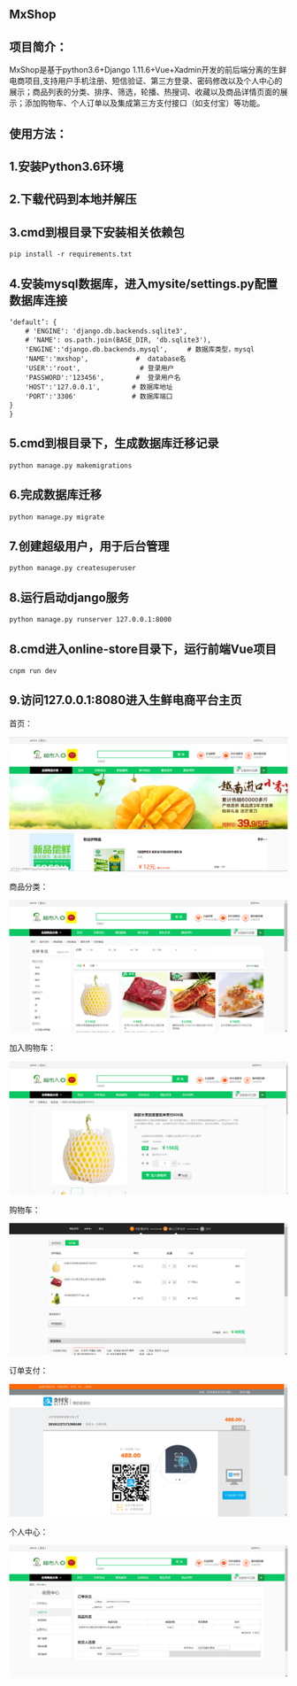 MxShop
-------
项目简介：
-------
MxShop是基于python3.6+Django 1.11.6+Vue+Xadmin开发的前后端分离的生鲜电商项目,支持用户手机注册、短信验证、第三方登录、密码修改以及个人中心的展示；商品列表的分类、排序、筛选，轮播、热搜词、收藏以及商品详情页面的展示；添加购物车、个人订单以及集成第三方支付接口（如支付宝）等功能。

使用方法：
-------
1.安装Python3.6环境
-------
2.下载代码到本地并解压
-------
3.cmd到根目录下安装相关依赖包
-------
```
pip install -r requirements.txt
```
4.安装mysql数据库，进入mysite/settings.py配置数据库连接
-------

```DATABASES = {
‘default’: {
    # 'ENGINE': 'django.db.backends.sqlite3',
    # 'NAME': os.path.join(BASE_DIR, 'db.sqlite3'),
    'ENGINE':'django.db.backends.mysql',     # 数据库类型，mysql
    'NAME':'mxshop',            #  database名
    'USER':'root',               # 登录用户
    'PASSWORD':'123456',        #  登录用户名
    'HOST':'127.0.0.1',        # 数据库地址
    'PORT':'3306'              # 数据库端口
}
}
```
5.cmd到根目录下，生成数据库迁移记录
-------
```
python manage.py makemigrations
```
6.完成数据库迁移
-------
```
python manage.py migrate 
```
7.创建超级用户，用于后台管理
-------
```
python manage.py createsuperuser
```
8.运行启动django服务
-------
```
python manage.py runserver 127.0.0.1:8000
```
8.cmd进入online-store目录下，运行前端Vue项目
-------
```
cnpm run dev
```
9.访问127.0.0.1:8080进入生鲜电商平台主页
-------
首页：

![](https://github.com/PyGuojun/MxShop/blob/master/image/my_logo.png)

商品分类：

![](https://github.com/PyGuojun/MxShop/blob/master/image/shop_category.png)

加入购物车：

![](https://github.com/PyGuojun/MxShop/blob/master/image/shop_car.png)

购物车：

![](https://github.com/PyGuojun/MxShop/blob/master/image/order.png)

订单支付：

![](https://github.com/PyGuojun/MxShop/blob/master/image/pay.png)

个人中心：

![](https://github.com/PyGuojun/MxShop/blob/master/image/personal.png)
